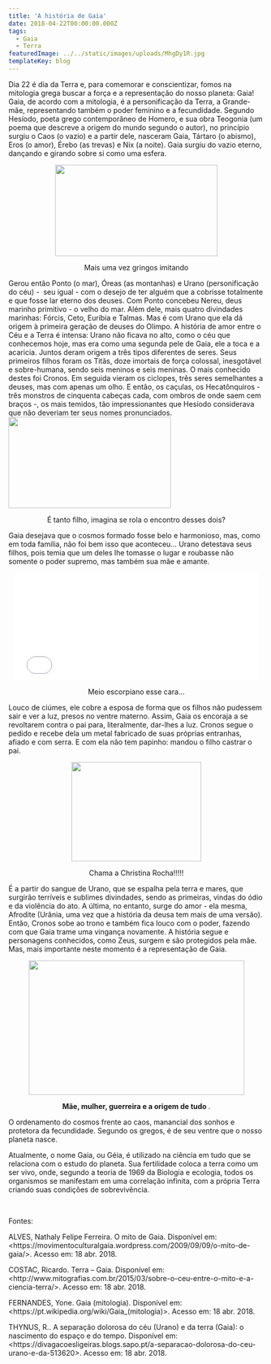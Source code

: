 ```yaml
---
title: 'A história de Gaia'
date: 2018-04-22T00:00:00.000Z
tags:
  - Gaia
  - Terra
featuredImage: ../../static/images/uploads/MhgDy1R.jpg
templateKey: blog
---
```


<span style="font-weight: 400;">
  Dia 22 é dia da Terra e, para comemorar e conscientizar, fomos na mitologia grega buscar a força e a representação do nosso planeta: Gaia!
</span>&nbsp;
<span style="font-weight: 400;">
  Gaia, de acordo com a mitologia, é a personificação da Terra, a Grande-mãe, representando também o poder feminino e a fecundidade.
</span>
<span style="font-weight: 400;">
  Segundo Hesíodo, poeta grego contemporâneo de Homero, e sua obra Teogonia (um poema que descreve a origem do mundo segundo o autor), no princípio surgiu o Caos (o vazio) e a partir dele, nasceram Gaia, Tártaro (o abismo), Eros (o amor), Érebo (as trevas) e Nix (a noite).
</span>
<span style="font-weight: 400;">
  Gaia surgiu do vazio eterno, dançando e girando sobre si como uma esfera.
</span>
<p style="text-align: center;">
  <img class="aligncenter size-full" src="https://img.buzzfeed.com/buzzfeed-static/static/2017-04/20/14/asset/buzzfeed-prod-fastlane-02/anigif_sub-buzz-23192-1492712599-5.gif?downsize=715:*&amp;output-format=auto&amp;output-quality=auto" width="320" height="180" />
</p>
<p style="text-align: center;">Mais uma vez gringos imitando
</p>
<span style="font-weight: 400;">Gerou então Ponto (o mar), Óreas (as montanhas) e Urano (personificação do céu) -  seu igual - com o desejo de ter alguém que a cobrisse totalmente e que fosse lar eterno dos deuses.
</span>
<span style="font-weight: 400;">Com Ponto concebeu Nereu, deus marinho primitivo - o velho do mar. Além dele, mais quatro divindades marinhas: Fórcis, Ceto, Euríbia e Talmas. 
</span>
<span style="font-weight: 400;">Mas é com Urano que ela dá origem à primeira geração de deuses do Olimpo. A história de amor entre o Céu e a Terra é intensa: Urano não ficava no alto, como o céu que conhecemos hoje, mas era como uma segunda pele de Gaia, ele a toca e a acaricia. Juntos deram origem a três tipos diferentes de seres. Seus primeiros filhos foram os Titãs, doze imortais de força colossal, inesgotável e sobre-humana, sendo seis meninos e seis meninas. O mais conhecido destes foi Cronos.
</span>
<span style="font-weight: 400;">Em seguida vieram os ciclopes, três seres semelhantes a deuses, mas com apenas um olho. E então, os caçulas, os Hecatônquiros - três monstros de cinquenta cabeças cada, com ombros de onde saem cem braços -, os mais temidos, tão impressionantes que Hesíodo considerava que não deveriam ter seus nomes pronunciados.
</span>
<img class="alignnone size-full aligncenter" src="https://media.giphy.com/media/lJLk2zn7U1qO88synL/giphy.gif" width="320" height="180" />
<p style="text-align: center;">
  <span style="font-weight: 400;">É tanto filho, imagina se rola o encontro desses dois?
  </span>
</p>
<span style="font-weight: 400;">Gaia desejava que o cosmos formado fosse belo e harmonioso, mas, como em toda família, não foi bem isso que aconteceu…
</span>
<span style="font-weight: 400;">Urano detestava seus filhos, pois temia que um deles lhe tomasse o lugar e roubasse não somente o poder supremo, mas também sua mãe e amante.
</span>
<p style="text-align: center;">
  <iframe src="//giphy.com/embed/fFxs7cIAEASyc" width="480" height="212" frameborder="0">
  </iframe>
</p>
<p style="text-align: center;">
  <span style="font-weight: 400;">Meio escorpiano esse cara...
  </span>
</p>
<span style="font-weight: 400;">Louco de ciúmes, ele cobre a esposa de forma que os filhos não pudessem sair e ver a luz, presos no ventre materno.
</span>
<span style="font-weight: 400;">Assim, Gaia os encoraja a se revoltarem contra o pai para, literalmente, dar-lhes a luz. Cronos segue o pedido e recebe dela um metal fabricado de suas próprias entranhas, afiado e com serra. E com ela não tem papinho: mandou o filho castrar o pai.
</span>
<p style="text-align: center;">
  <img class="alignnone size-full" src="https://media.tenor.com/images/7bd066ede323ee73d779b565411ad409/tenor.gif" width="256" height="196" />
</p>
<p style="text-align: center;">
  <span style="font-weight: 400;">Chama a Christina Rocha!!!!!
  </span>
</p>
<span style="font-weight: 400;">É a partir do sangue de Urano, que se espalha pela terra e mares, que surgirão terríveis e sublimes divindades, sendo as primeiras, vindas do ódio e da violência do ato. A última, no entanto, surge do amor - ela mesma, Afrodite (Urânia, uma vez que a história da deusa tem mais de uma versão).
</span>
<span style="font-weight: 400;">Então, Cronos sobe ao trono e também fica louco com o poder, fazendo com que Gaia trame uma vingança novamente. A história segue e personagens conhecidos, como Zeus, surgem e são protegidos pela mãe.
</span>
&nbsp;
<span style="font-weight: 400;">Mas, mais importante neste momento é a representação de Gaia. 
</span>
<p style="text-align: center;">
  <img class="alignnone size-full wp-image-654" src="https://i.imgur.com/nhJCP7p.jpg" alt="" width="425" height="265" />
</p>
<p style="text-align: center;">
  <strong>
    <b>Mãe, mulher, guerreira e a origem de tudo
    </b>
    <span style="font-weight: 400;">. 
    </span>
  </strong>
</p>
<p style="font-weight: 400;">O ordenamento do cosmos frente ao caos, manancial dos sonhos e protetora da fecundidade. Segundo os gregos, é de seu ventre que o nosso planeta nasce.
</p>
<p style="font-weight: 400;">Atualmente, o nome Gaia, ou Géia, é utilizado na ciência em tudo que se relaciona com o estudo do planeta. Sua fertilidade coloca a terra como um ser vivo, onde, segundo a teoria de 1969 da Biologia e ecologia, todos os organismos se manifestam em uma correlação infinita, com a própria Terra criando suas condições de sobrevivência.
</p>
&nbsp;
<p style="font-weight: 400;">Fontes:
</p>
<p style="font-weight: 400;">
</p>
<p style="font-weight: 400;">
</p>
<p style="font-weight: 400;">ALVES, Nathaly Felipe Ferreira. O mito de Gaia. Disponível em: &lt;https://movimentoculturalgaia.wordpress.com/2009/09/09/o-mito-de-gaia/&gt;. Acesso em: 18 abr. 2018.
</p>
<p style="font-weight: 400;">
</p>
<p style="font-weight: 400;">COSTAC, Ricardo. Terra – Gaia. Disponível em: &lt;http://www.mitografias.com.br/2015/03/sobre-o-ceu-entre-o-mito-e-a-ciencia-terra/&gt;. Acesso em: 18 abr. 2018.
</p>
<p style="font-weight: 400;">
</p>
<p style="font-weight: 400;">FERNANDES, Yone. Gaia (mitologia). Disponível em: &lt;https://pt.wikipedia.org/wiki/Gaia_(mitologia)&gt;. Acesso em: 18 abr. 2018.
</p>
<p style="font-weight: 400;">THYNUS, R.. A separação dolorosa do céu (Urano) e da terra (Gaia): o nascimento do espaço e do tempo. Disponível em: &lt;https://divagacoesligeiras.blogs.sapo.pt/a-separacao-dolorosa-do-ceu-urano-e-da-513620&gt;. Acesso em: 18 abr. 2018.
</p>
<p style="font-weight: 400;">
</p>
